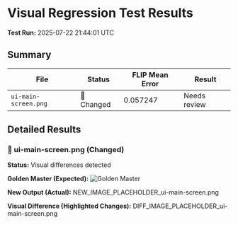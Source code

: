 # Visual Regression Test Results

**Test Run:** 2025-07-22 21:44:01 UTC

## Summary

| File | Status | FLIP Mean Error | Result |
|------|--------|-----------------|--------|
| `ui-main-screen.png` | 🔄 Changed | 0.057247 | Needs review |


## Detailed Results

### 🔄 ui-main-screen.png (Changed)

**Status:** Visual differences detected

**Golden Master (Expected):**
![Golden Master](test-url)

**New Output (Actual):**
NEW_IMAGE_PLACEHOLDER_ui-main-screen.png

**Visual Difference (Highlighted Changes):**
DIFF_IMAGE_PLACEHOLDER_ui-main-screen.png

